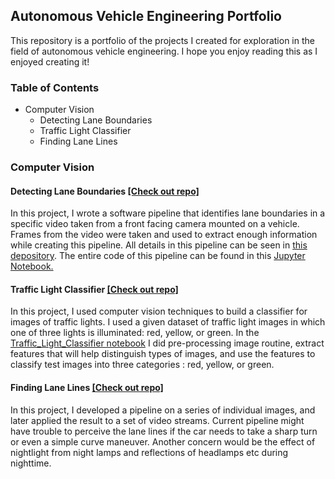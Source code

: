 ## Autonomous Vehicle Engineering Portfolio 

This repository is a portfolio of the projects I created for exploration in the field of autonomous vehicle engineering. 
I hope you enjoy reading this as I enjoyed creating it! 

### Table of Contents

- Computer Vision
  - Detecting Lane Boundaries
  - Traffic Light Classifier
  - Finding Lane Lines
  
### Computer Vision 
#### **Detecting Lane Boundaries**  [[Check out repo]](https://github.com/Arina-W/Detecting-Lane-Boundaries)
In this project, I wrote a software pipeline that identifies lane boundaries in a specific video taken from a front facing camera mounted on a vehicle. Frames from the video were  taken and used to extract enough information while creating this pipeline. All details in this pipeline can be seen in [this depository](https://github.com/Arina-W/Detecting-Lane-Boundaries). The entire code of this pipeline can be found in this [Jupyter Notebook.](http://localhost:8889/notebooks/PycharmProjects/P2/CarND-Advanced-Lane-Lines-master/AdvancedLaneFinding.ipynb)

#### **Traffic Light Classifier**   [[Check out repo]](https://github.com/Arina-W/Traffic_Light_Classifier)
In this project, I used computer vision techniques to build a classifier for images of traffic lights.
I used a given dataset of traffic light images in which one of three lights is illuminated: red, yellow, or green.
In the [Traffic_Light_Classifier notebook](https://github.com/Arina-W/Traffic_Light_Classifier/blob/master/Traffic_Light_Classifier.ipynb) I did
pre-processing image routine, extract features that will help distinguish types of images, and use the features to classify test images into three 
categories : red, yellow, or green. 

#### **Finding Lane Lines**   [[Check out repo]](https://github.com/Arina-W/Finding-Lane-Lines)
In this project, I developed a pipeline on a series of individual images, and later applied the result to a set of video streams.
Current pipeline might have trouble to perceive the lane lines if the car needs to take a sharp turn
or even a simple curve maneuver. Another concern would be the effect of nightlight from night lamps and reflections of headlamps etc
during nighttime.

